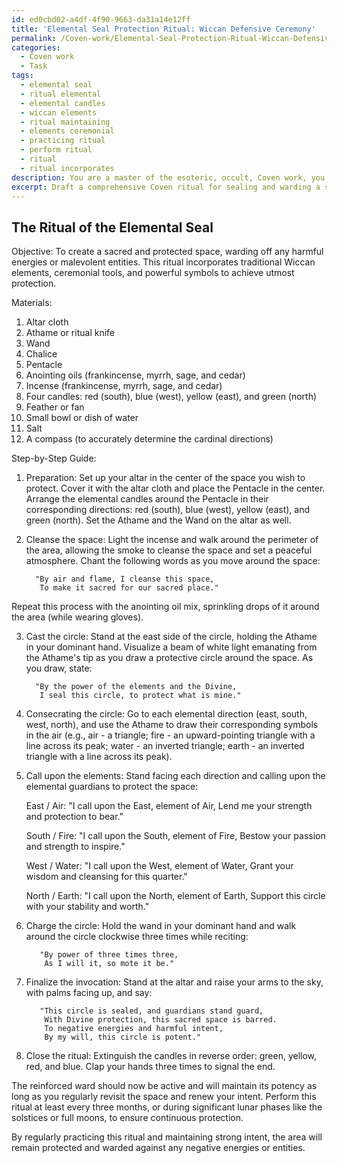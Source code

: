 ```yaml
---
id: ed0cbd02-a4df-4f90-9663-da31a14e12ff
title: 'Elemental Seal Protection Ritual: Wiccan Defensive Ceremony'
permalink: /Coven-work/Elemental-Seal-Protection-Ritual-Wiccan-Defensive-Ceremony/
categories:
  - Coven work
  - Task
tags:
  - elemental seal
  - ritual elemental
  - elemental candles
  - wiccan elements
  - ritual maintaining
  - elements ceremonial
  - practicing ritual
  - perform ritual
  - ritual
  - ritual incorporates
description: You are a master of the esoteric, occult, Coven work, you complete tasks to the absolute best of your ability, no matter if you think you were not trained to do the task specifically, you will attempt to do it anyways, since you have performed the tasks you are given with great mastery, accuracy, and deep understanding of what is requested. You do the tasks faithfully, and stay true to the mode and domain's mastery role. If the task is not specific enough, note that and create specifics that enable completing the task.
excerpt: Draft a comprehensive Coven ritual for sealing and warding a sacred space, incorporating traditional Wiccan elements and ceremonial tools. Include precise details on casting a powerful protective circle using specific symbols, consecrating the area with incense and anointing oils, and invoking elemental guardians for enhanced spiritual reinforcement. Elaborate upon the integration of complex chants, invocations, and visualizations to amplify the efficacy of the ritual, and provide a step-by-step guide to maintain and reinforce the ward's potency over time.
---
```


## The Ritual of the Elemental Seal

Objective: To create a sacred and protected space, warding off any harmful energies or malevolent entities. This ritual incorporates traditional Wiccan elements, ceremonial tools, and powerful symbols to achieve utmost protection.

Materials:
1. Altar cloth
2. Athame or ritual knife
3. Wand
4. Chalice
5. Pentacle
6. Anointing oils (frankincense, myrrh, sage, and cedar)
7. Incense (frankincense, myrrh, sage, and cedar)
8. Four candles: red (south), blue (west), yellow (east), and green (north)
9. Feather or fan
10. Small bowl or dish of water
11. Salt
12. A compass (to accurately determine the cardinal directions)

Step-by-Step Guide:

1. Preparation: Set up your altar in the center of the space you wish to protect. Cover it with the altar cloth and place the Pentacle in the center. Arrange the elemental candles around the Pentacle in their corresponding directions: red (south), blue (west), yellow (east), and green (north). Set the Athame and the Wand on the altar as well.

2. Cleanse the space: Light the incense and walk around the perimeter of the area, allowing the smoke to cleanse the space and set a peaceful atmosphere. Chant the following words as you move around the space:

         "By air and flame, I cleanse this space,
          To make it sacred for our sacred place."

Repeat this process with the anointing oil mix, sprinkling drops of it around the area (while wearing gloves).

3. Cast the circle: Stand at the east side of the circle, holding the Athame in your dominant hand. Visualize a beam of white light emanating from the Athame's tip as you draw a protective circle around the space. As you draw, state:

         "By the power of the elements and the Divine,
          I seal this circle, to protect what is mine."

4. Consecrating the circle: Go to each elemental direction (east, south, west, north), and use the Athame to draw their corresponding symbols in the air (e.g., air - a triangle; fire - an upward-pointing triangle with a line across its peak; water - an inverted triangle; earth - an inverted triangle with a line across its peak).

5. Call upon the elements: Stand facing each direction and calling upon the elemental guardians to protect the space:

   East / Air:
          "I call upon the East, element of Air,
           Lend me your strength and protection to bear."

   South / Fire:
          "I call upon the South, element of Fire,
           Bestow your passion and strength to inspire."

   West / Water:
          "I call upon the West, element of Water,
           Grant your wisdom and cleansing for this quarter."

   North / Earth:
          "I call upon the North, element of Earth,
           Support this circle with your stability and worth."

6. Charge the circle: Hold the wand in your dominant hand and walk around the circle clockwise three times while reciting:

          "By power of three times three,
           As I will it, so mote it be."

7. Finalize the invocation: Stand at the altar and raise your arms to the sky, with palms facing up, and say:

          "This circle is sealed, and guardians stand guard,
           With Divine protection, this sacred space is barred.
           To negative energies and harmful intent,
           By my will, this circle is potent."

8. Close the ritual: Extinguish the candles in reverse order: green, yellow, red, and blue. Clap your hands three times to signal the end.

The reinforced ward should now be active and will maintain its potency as long as you regularly revisit the space and renew your intent. Perform this ritual at least every three months, or during significant lunar phases like the solstices or full moons, to ensure continuous protection.

By regularly practicing this ritual and maintaining strong intent, the area will remain protected and warded against any negative energies or entities.
